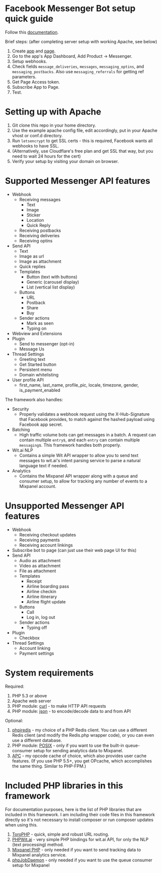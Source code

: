 Facebook Messenger Bot setup quick guide
========================================

Follow this [documentation](https://developers.facebook.com/docs/messenger-platform/quickstart).

Brief steps: (after completing server setup with working Apache, see below)

1.	Create [app](https://developers.facebook.com/quickstarts/?platform=web) and [page](https://www.facebook.com/pages/create).
1.	Go to the app's App Dashboard, Add Product -> Messenger.
1.	Setup webhooks.
1.	Check fields `message_deliveries`, `messages`, `messaging_optins`, and `messaging_postbacks`. Also use `messaging_referrals` for getting ref parameters.
1.	Get Page Access token.
1.	Subscribe App to Page.
1.	Test.

Setting up with Apache
======================

1.	Git clone this repo in your home directory.
1.	Use the example apache config file, edit accordingly, put in your Apache vhost or conf.d directory.
1.	Run `letsencrypt` to get SSL certs - this is required, Facebook wants all webhooks to have SSL.
1.	(Alternatively, use Cloudflare's free plan and get SSL that way, but you need to wait 24 hours for the cert)
1.	Verify your setup by visiting your domain on browser.

Supported Messenger API features
================================

*	Webhook
	*	Receiving messages
		*	Text
		*	Image
		*	Sticker
		*	Location
		*	Quick Reply
	*	Receiving postbacks
	*	Receiving deliveries
	*	Receiving optins
*	Send API
	*	Text
	*	Image as url
	*	Image as attachment
	*	Quick replies
	*	Templates
		*	Button (text with buttons)
		*	Generic (carousel display)
		*	List (vertical list display)
	*	Buttons
		*	URL
		*	Postback
		*	Share
		*	Buy
	*	Sender actions
		*	Mark as seen
		*	Typing on
*	Webview and Extensions
*	Plugin
	*	Send to messenger (opt-in)
	*	Message Us
*	Thread Settings
	*	Greeting text
	*	Get Started button
	*	Persistent menu
	*	Domain whitelisting
*	User profile API
	*	first_name, last_name, profile_pic, locale, timezone, gender, is_payment_enabled

The framework also handles:

*	Security
	*	Properly validates a webhook request using the X-Hub-Signature that Facebook provides, to match
		against the hashed payload using Facebook app secret.
*	Batching
	*	High traffic volume bots can get messages in a batch. A request can contain multiple `entry`s,
		and each `entry` can contain multiple `messaging`s. This framework handles both properly.
*	Wit.ai NLP
	*	Contains a simple Wit API wrapper to allow you to send text messages to wit.ai's intent parsing
		service to parse a natural language text if needed.
*	Analytics
	*	Contains the Mixpanel API wrapper along with a queue and consumer setup, to allow for tracking
		any number of events to a Mixpanel account.

Unsupported Messenger API features
==================================

*	Webhook
	* Receiving checkout updates
	* Receiving payments
	* Receiving account linkings
*	Subscribe bot to page (can just use their web page UI for this)
*	Send API
	*	Audio as attachment
	*	Video as attachment
	*	File as attachment
	*	Templates
		*	Receipt
		*	Airline boarding pass
		*	Airline checkin
		*	Airline itinerary
		*	Airline flight update
	*	Buttons
		*	Call
		*	Log in, log out
	*	Sender actions
		*	Typing off
*	Plugin
	*	Checkbox
*	Thread Settings
	*	Account linking
	*	Payment settings

System requirements
===================

Required:

1.	PHP 5.3 or above
1.	Apache web server
1.	PHP module: [curl](http://php.net/manual/en/book.curl.php) - to make HTTP API requests
1.	PHP module: [json](http://php.net/manual/en/book.json.php) - to encode/decode data to and from API

Optional:

1.	[phpiredis](https://github.com/nrk/phpiredis) - my choice of a PHP Redis client. You can use a different Redis client
	(and modify the Redis.php wrapper code), or you can even use a different database.
1.	PHP module: [POSIX](http://php.net/manual/en/ref.posix.php) - only if you want to use the built-in queue-consumer
	setup for sending analytics data to Mixpanel.
1.	[APC](http://php.net/manual/en/book.apc.php) - my opcode cache of choice, which also provides user cache features.
	(If you use PHP 5.5+, you get OPcache, which accomplishes the same thing. Similar to PHP-FPM.)

Included PHP libraries in this framework
========================================

For documentation purposes, here is the list of PHP libraries that are included in this framework. I am including their code files
in this framework directly so it's not necessary to install composer or run composer updates when using this.

1.	[ToroPHP](https://github.com/anandkunal/ToroPHP) - quick, simple and robust URL routing.
1.	[PHPWit.ai](https://github.com/Udo/PHPWit.ai) - very simple PHP bindings for wit.ai API, for only the NLP (text processing) method.
1.	[Mixpanel PHP](https://github.com/mixpanel/mixpanel-php) - only needed if you want to send tracking data to Mixpanel analytics service.
1.	[phpJobDaemon](https://github.com/bigicoin/phpJobDaemon) - only needed if you want to use the queue consumer setup for Mixpanel
